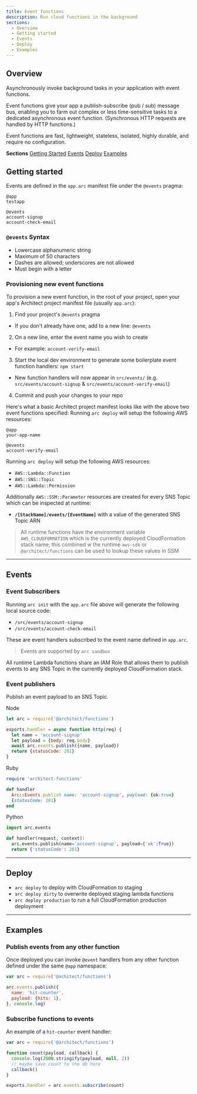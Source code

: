 ```yaml
---
title: Event functions
description: Run cloud functions in the background
sections:
  - Overview
  - Getting started
  - Events
  - Deploy
  - Examples
---
```


## Overview

Asynchronously invoke background tasks in your application with event functions.

Event functions give your app a publish-subscribe (pub / sub) message bus, enabling you to farm out complex or less time-sensitive tasks to a dedicated asynchronous event function. (Synchronous HTTP requests are handled by HTTP functions.)

Event functions are fast, lightweight, stateless, isolated, highly durable, and require no configuration.

**Sections**
[Getting Started](#getting-started)
[Events](#events)
[Deploy](#deploy)
[Examples](#examples)

## Getting started

Events are defined in the `app.arc` manifest file under the `@events` pragma:

```arc
@app
testapp

@events
account-signup
account-check-email
```

### `@events` Syntax

- Lowercase alphanumeric string
- Maximum of 50 characters
- Dashes are allowed; underscores are not allowed
- Must begin with a letter

### Provisioning new event functions

To provision a new event function, in the root of your project, open your app's Architect project manifest file (usually `app.arc`):

1. Find your project's `@events` pragma
  - If you don't already have one, add to a new line: `@events`
2. On a new line, enter the event name you wish to create
  - For example: `account-verify-email`
3. Start the local dev environment to generate some boilerplate event function handlers: `npm start`
  - New function handlers will now appear in `src/events/` (e.g. `src/events/account-signup` & `src/events/account-verify-email`)
4. Commit and push your changes to your repo

Here's what a basic Architect project manifest looks like with the above two event functions specified:
Running `arc deploy` will setup the following AWS resources:

```arc
@app
your-app-name

@events
account-verify-email
```

Running `arc deploy` will setup the following AWS resources:

- `AWS::Lambda::Function`
- `AWS::SNS::Topic`
- `AWS::Lambda::Permission`

Additionally `AWS::SSM::Parameter` resources are created for every SNS Topic which can be inspected at runtime:

- **`/[StackName]/events/[EventName]`** with a value of the generated SNS Topic ARN

> All runtime functions have the environment variable `AWS_CLOUDFORMATION` which is the currently deployed CloudFormation stack name; this combined w the runtime `aws-sdk` or `@architect/functions` can be used to lookup these values in SSM

---

## Events

### Event Subscribers

Running `arc init` with the `app.arc` file above will generate the following local source code:

- `/src/events/account-signup`
- `/src/events/account-check-email`

These are event handlers subscribed to the event name defined in `app.arc`.

> Events are supported by `arc sandbox`

All runtime Lambda functions share an IAM Role that allows them to publish events to any SNS Topic in the currently deployed CloudFormation stack.

### Event publishers

Publish an event payload to an SNS Topic.

Node

```javascript
let arc = require('@architect/functions')

exports.handler = async function http(req) {
  let name = 'account-signup'
  let payload = {body: req.body}
  await arc.events.publish({name, payload})
  return {statusCode: 201}
}
```

Ruby

```ruby
require 'architect-functions'

def handler
  Arc::Events.publish name: 'account-signup', payload: {ok:true}
  {statusCode: 201}
end
```

Python

```python
import arc.events

def handler(request, context):
  arc.events.publish(name='account-signup', payload={'ok':True})
  return {'statusCode': 201}
```

---
## Deploy

- `arc deploy` to deploy with CloudFormation to staging
- `arc deploy dirty` to overwrite deployed staging lambda functions
- `arc deploy production` to run a full CloudFormation production deployment

---

## Examples

### Publish events from any other function

Once deployed you can invoke `@event` handlers from any other function defined under the same `@app` namespace:

```javascript
var arc = require('@achitect/functions')

arc.events.publish({
  name: 'hit-counter',
  payload: {hits: 1},
}, console.log)
```

### Subscribe functions to events

An example of a `hit-counter` event handler:

```javascript
var arc = require('@architect/functions')

function count(payload, callback) {
  console.log(JSON.stringify(payload, null, 2))
  // maybe save count to the db here
  callback()
}

exports.handler = arc.events.subscribe(count)
```

